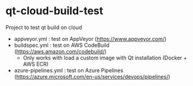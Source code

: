 # qt-cloud-build-test

Project to test qt build on cloud

* appveyor.yml : test on AppVeyor (https://www.appveyor.com/)
* buildspec.yml : test on AWS CodeBuild (https://aws.amazon.com/codebuild/)
  * Only works with load a custom image with Qt installation (Docker + AWS ECR)
* azure-pipelines.yml : test on Azure Pipelines (https://azure.microsoft.com/en-us/services/devops/pipelines/)
